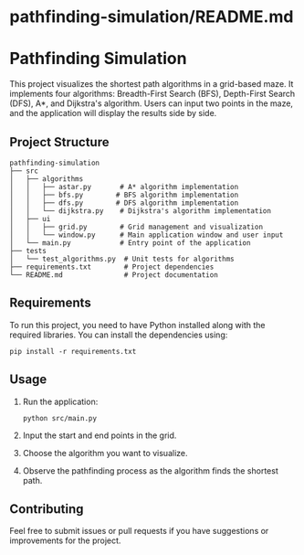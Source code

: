 # pathfinding-simulation/README.md

# Pathfinding Simulation

This project visualizes the shortest path algorithms in a grid-based maze. It implements four algorithms: Breadth-First Search (BFS), Depth-First Search (DFS), A*, and Dijkstra's algorithm. Users can input two points in the maze, and the application will display the results side by side.

## Project Structure

```
pathfinding-simulation
├── src
│   ├── algorithms
│   │   ├── astar.py       # A* algorithm implementation
│   │   ├── bfs.py        # BFS algorithm implementation
│   │   ├── dfs.py        # DFS algorithm implementation
│   │   └── dijkstra.py    # Dijkstra's algorithm implementation
│   ├── ui
│   │   ├── grid.py        # Grid management and visualization
│   │   └── window.py      # Main application window and user input
│   └── main.py            # Entry point of the application
├── tests
│   └── test_algorithms.py  # Unit tests for algorithms
├── requirements.txt        # Project dependencies
└── README.md               # Project documentation
```

## Requirements

To run this project, you need to have Python installed along with the required libraries. You can install the dependencies using:

```
pip install -r requirements.txt
```

## Usage

1. Run the application:

   ```
   python src/main.py
   ```

2. Input the start and end points in the grid.
3. Choose the algorithm you want to visualize.
4. Observe the pathfinding process as the algorithm finds the shortest path.

## Contributing

Feel free to submit issues or pull requests if you have suggestions or improvements for the project.